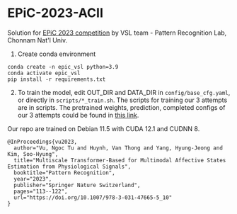 # EPiC-2023-ACII
Solution for [EPiC 2023 competition](https://github.com/Emognition/EPiC-2023-competition) by VSL team - Pattern Recognition Lab, Chonnam Nat'l Univ.

1. Create conda environment
```
conda create -n epic_vsl python=3.9
conda activate epic_vsl
pip install -r requirements.txt
```
2. To train the model, edit OUT_DIR and DATA_DIR in `config/base_cfg.yaml`, or directly in `scripts/*_train.sh`. The scripts for training our 3 attempts are in scripts. The pretrained weights, prediction, completed configs of our 3 attempts could be found in [this link](https://ejnu-my.sharepoint.com/:f:/g/personal/vthuynh_jnu_ac_kr/EsYrz5b6DPJChfpnvZLZbwkBnlh5HhKaPgfc4telwsjuuQ?e=gHMI1z).

Our repo are trained on Debian 11.5 with CUDA 12.1 and CUDNN 8.

```
@InProceedings{vu2023,
  author="Vu, Ngoc Tu and Huynh, Van Thong and Yang, Hyung-Jeong and Kim, Soo-Hyung",
  title="Multiscale Transformer-Based for Multimodal Affective States Estimation from Physiological Signals",
  booktitle="Pattern Recognition",
  year="2023",
  publisher="Springer Nature Switzerland",
  pages="113--122",
  url="https://doi.org/10.1007/978-3-031-47665-5_10"
}
```
